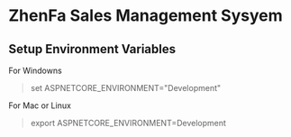 
# ZhenFa Sales Management Sysyem

## Setup Environment Variables

For Windowns
> set ASPNETCORE_ENVIRONMENT="Development"

For Mac or Linux
> export ASPNETCORE_ENVIRONMENT=Development
